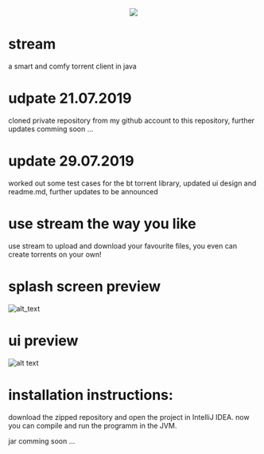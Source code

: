 <div style="text-align:center"><img src="https://i.ibb.co/28NTH0B/logo.png" /></div>

# stream
 a smart and comfy torrent client in java
 
# udpate 21.07.2019
 cloned private repository from my github account to this repository, further updates comming soon ...

# update 29.07.2019
 worked out some test cases for the bt torrent library, updated ui design and readme.md, 
 further updates to be announced
 
# use stream the way you like
 use stream to upload and download your favourite files, 
 you even can create torrents on your own!

# splash screen preview
 ![alt_text](https://i.ibb.co/G0877sL/Whats-App-Image-2019-07-29-at-01-07-26.jpg)

# ui preview
 ![alt text](https://i.ibb.co/ZHqmm01/MainPage.png)

# installation instructions:
 download the zipped repository and open the project in
 IntelliJ IDEA. now you can compile and run the programm
 in the JVM.
 
 jar comming soon ...
